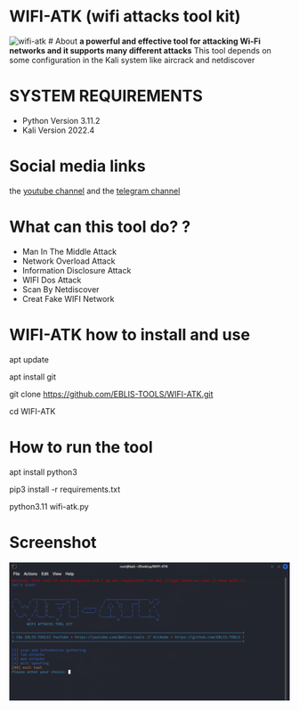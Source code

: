 # WIFI-ATK (wifi attacks tool kit)
<img alt="wifi-atk" src="github/icons/tool.png" height="40%" width="100%" />
# About
<b>a powerful and effective tool for attacking Wi-Fi networks and it supports many different attacks</b>
This tool depends on some configuration in the Kali system like aircrack and netdiscover

# SYSTEM REQUIREMENTS
 <ul>
 <li>Python Version 3.11.2</li>
 <li>Kali Version 2022.4</li>
 </ul>
 
# Social media links
the <a href="https://www.youtube.com/@eblis-tools">youtube channel</a> and the
<a href="https://t.me/EBLISTOOLScommunity">telegram channel</a>
 
# What can this tool do? ?

<ul>
 <li>Man In The Middle Attack</li>
 <li>Network Overload Attack</li>
 <li>Information Disclosure Attack</li>
 <li>WIFI Dos Attack</li>
 <li>Scan By Netdiscover</li>
 <li>Creat Fake WIFI Network</li>
 </ul>

# WIFI-ATK how to install and use


apt update


apt install git


git clone https://github.com/EBLIS-TOOLS/WIFI-ATK.git


cd WIFI-ATK


# How to run the tool


apt install python3  


pip3 install -r requirements.txt


python3.11 wifi-atk.py

# Screenshot
<img alt="wifi-atk" src="github/icons/sc.png" height="40%" width="100%" />
